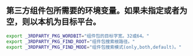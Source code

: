 
## 第三方组件包所需要的环境变量。如果未指定或者为空，则以本机为目标平台。
```bash
export _3RDPARTY_PKG_WORDBIT="组件包的目标字宽。32或64。"
export _3RDPARTY_PKG_FIND_ROOT="组件包搜索根路径。"
export _3RDPARTY_PKG_FIND_MODE="组件包搜索模式(only,both,default)。"
```
